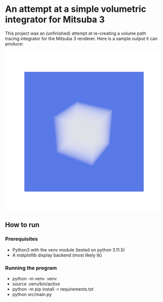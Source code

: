 # An attempt at a simple volumetric integrator for Mitsuba 3

This project was an (unfinished) attempt at re-creating a volume path tracing integrator for the Mitsuba 3 renderer.
Here is a sample output it can produce:

![An example of what this integrator can make](images/example_render.png)

## How to run
### Prerequisites
* Python3 with the venv module (tested on python 3.11.5)
* A matplotlib display backend (most likely tk)

### Running the program
* python -m venv .venv
* source .venv/bin/active
* python -m pip install -r requirements.txt
* python src/main.py
